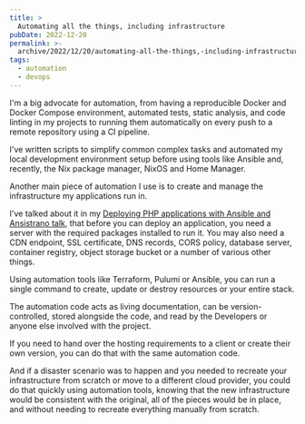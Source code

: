 ```yaml
---
title: >
  Automating all the things, including infrastructure
pubDate: 2022-12-20
permalink: >-
  archive/2022/12/20/automating-all-the-things,-including-infrastructure
tags:
  - automation
  - devops
---
```


I'm a big advocate for automation, from having a reproducible Docker and Docker Compose environment, automated tests, static analysis, and code linting in my projects to running them automatically on every push to a remote repository using a CI pipeline.

I've written scripts to simplify common complex tasks and automated my local development environment setup before using tools like Ansible and, recently, the Nix package manager, NixOS and Home Manager.

Another main piece of automation I use is to create and manage the infrastructure my applications run in.

I've talked about it in my [Deploying PHP applications with Ansible and Ansistrano talk]({{site.url}}/talks/deploying-php-ansible-ansistrano), that before you can deploy an application, you need a server with the required packages installed to run it. You may also need a CDN endpoint, SSL certificate, DNS records, CORS policy, database server, container registry, object storage bucket or a number of various other things.

Using automation tools like Terraform, Pulumi or Ansible, you can run a single command to create, update or destroy resources or your entire stack.

The automation code acts as living documentation, can be version-controlled, stored alongside the code, and read by the Developers or anyone else involved with the project.

If you need to hand over the hosting requirements to a client or create their own version, you can do that with the same automation code.

And if a disaster scenario was to happen and you needed to recreate your infrastructure from scratch or move to a different cloud provider, you could do that quickly using automation tools, knowing that the new infrastructure would be consistent with the original, all of the pieces would be in place, and without needing to recreate everything manually from scratch.
